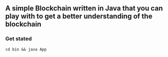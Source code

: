 ## A simple Blockchain written in Java that you can play with to get a better understanding of the blockchain

### Get stated

    cd bin && java App
